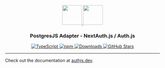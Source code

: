 <p align="center">
  <br/>
  <a href="https://authjs.dev" target="_blank">
    <img height="64px" src="https://authjs.dev/img/logo-sm.png" />
  </a>
  <a href="https://github.com/porsager/postgres" target="_blank">
    <img height="64px" src="https://authjs.dev/img/adapters/pgjs.svg"/>
  </a>
  <h3 align="center"><b>PostgresJS Adapter</b> - NextAuth.js / Auth.js</a></h3>
  <p align="center" style="align: center;">
    <a href="https://npm.im/@auth/pgjs-adapter">
      <img src="https://img.shields.io/badge/TypeScript-blue?style=flat-square" alt="TypeScript" />
    </a>
    <a href="https://npm.im/@auth/pgjs-adapter">
      <img alt="npm" src="https://img.shields.io/npm/v/@auth/pgjs-adapter?color=green&label=@auth/pgjs-adapter&style=flat-square">
    </a>
    <a href="https://www.npmtrends.com/@auth/pgjs-adapter">
      <img src="https://img.shields.io/npm/dm/@auth/pgjs-adapter?label=%20downloads&style=flat-square" alt="Downloads" />
    </a>
    <a href="https://github.com/nextauthjs/next-auth/stargazers">
      <img src="https://img.shields.io/github/stars/nextauthjs/next-auth?style=flat-square" alt="GitHub Stars" />
    </a>
  </p>
</p>

---

Check out the documentation at [authjs.dev](https://authjs.dev/reference/adapter/pgjs).
